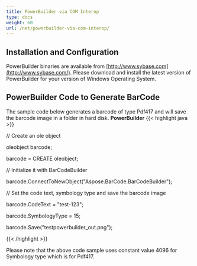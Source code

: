 ```yaml
---
title: PowerBuilder via COM Interop
type: docs
weight: 60
url: /net/powerbuilder-via-com-interop/
---
```


## **Installation and Configuration**
PowerBuilder binaries are available from [http://www.sybase.com](http://www.sybase.com/). Please download and install the latest version of PowerBuilder for your version of Windows Operating System.
## **PowerBuilder Code to Generate BarCode**
The sample code below generates a barcode of type Pdf417 and will save the barcode image in a folder in hard disk.
**PowerBuilder**
{{< highlight java >}}

 // Create an ole object

oleobject barcode;

barcode = CREATE oleobject;

// Initialize it with BarCodeBuilder

barcode.ConnectToNewObject("Aspose.BarCode.BarCodeBuilder");



// Set the code text, symbology type and save the barcode image

barcode.CodeText = "test-123";

barcode.SymbologyType = 15;

barcode.Save("testpowerbuilder_out.png");

{{< /highlight >}}



Please note that the above code sample uses constant value 4096 for Symbology type which is for Pdf417.
